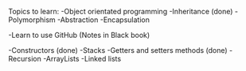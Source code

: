 Topics to learn:
-Object orientated programming
    -Inheritance (done)
    -Polymorphism
    -Abstraction
    -Encapsulation 

-Learn to use GitHub (Notes in Black book)

-Constructors (done)
-Stacks
-Getters and setters methods (done)
-Recursion
-ArrayLists
-Linked lists